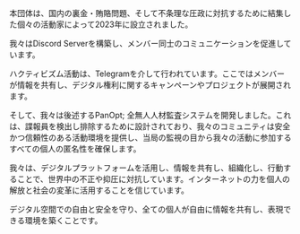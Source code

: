本団体は、国内の裏金・賄賂問題、そして不条理な圧政に対抗するために結集した個々の活動家によって2023年に設立されました。

我々はDiscord Serverを構築し、メンバー同士のコミュニケーションを促進しています。

ハクティビズム活動は、Telegramを介して行われています。ここではメンバーが情報を共有し、デジタル権利に関するキャンペーンやプロジェクトが展開されます。

そして、我々は後述するPanOpt; 全無人人材監査システムを開発しました。これは、諜報員を検出し排除するために設計されており、我々のコミュニティは安全かつ信頼性のある活動環境を提供し、当局の監視の目から我々の活動に参加するすべての個人の匿名性を確保します。

我々は、デジタルプラットフォームを活用し、情報を共有し、組織化し、行動することで、世界中の不正や抑圧に対抗しています。インターネットの力を個人の解放と社会の変革に活用することを信じています。

デジタル空間での自由と安全を守り、全ての個人が自由に情報を共有し、表現できる環境を築くことです。